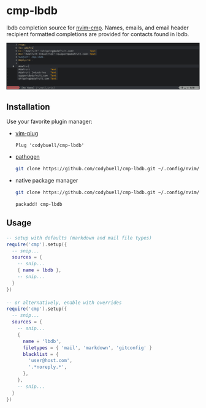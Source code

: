 cmp-lbdb
========

lbdb completion source for [nvim-cmp](https://github.com/hrsh7th/nvim-cmp). Names, emails, and email header recipient formatted completions are provided for contacts found in lbdb.

![screenshot](images/screenshot.png)

Installation
------------

Use your favorite plugin manager:

- [vim-plug](https://github.com/junegunn/vim-plug)
  ```vim
  Plug 'codybuell/cmp-lbdb'
  ```
- [pathogen](https://github.com/tpope/vim-pathogen)
  ```bash
  git clone https://github.com/codybuell/cmp-lbdb.git ~/.config/nvim/bundle/cmp-lbdb
  ```
- native package manager
  ```bash
  git clone https://github.com/codybuell/cmp-lbdb.git ~/.config/nvim/pack/bundle/opt/cmp-lbdb
  ```
  ```vim
  packadd! cmp-lbdb
  ```

Usage
-----
```lua
-- setup with defaults (markdown and mail file types)
require('cmp').setup({
  -- snip...
  sources = {
    -- snip...
    { name = lbdb },
    -- snip...
  }
})

-- or alternatively, enable with overrides
require('cmp').setup({
  -- snip...
  sources = {
    -- snip...
    {
      name = 'lbdb',
      filetypes = { 'mail', 'markdown', 'gitconfig' }
      blacklist = {
        'user@host.com',
        '.*noreply.*',
      },
    },
    -- snip...
  }
})
```

